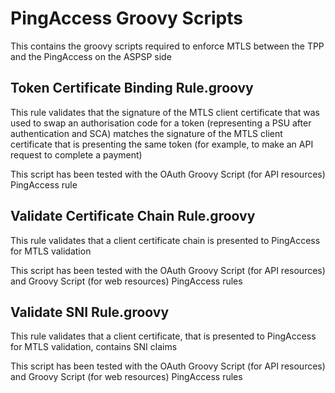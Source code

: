 # PingAccess Groovy Scripts

This contains the groovy scripts required to enforce MTLS between the TPP and the PingAccess on the ASPSP side

## Token Certificate Binding Rule.groovy

This rule validates that the signature of the MTLS client certificate that was used to swap an authorisation code for a token (representing a PSU after authentication and SCA) matches the signature of the MTLS client certificate that is presenting the same token (for example, to make an API request to complete a payment)

This script has been tested with the OAuth Groovy Script (for API resources) PingAccess rule

## Validate Certificate Chain Rule.groovy

This rule validates that a client certificate chain is presented to PingAccess for MTLS validation

This script has been tested with the OAuth Groovy Script (for API resources) and Groovy Script (for web resources) PingAccess rules

## Validate SNI Rule.groovy

This rule validates that a client certificate, that is presented to PingAccess for MTLS validation, contains SNI claims

This script has been tested with the OAuth Groovy Script (for API resources) and Groovy Script (for web resources) PingAccess rules